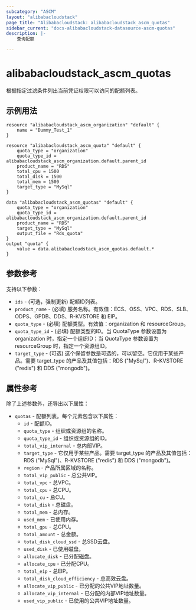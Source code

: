```yaml
---
subcategory: "ASCM"
layout: "alibabacloudstack"
page_title: "Alibabacloudstack: alibabacloudstack_ascm_quotas"
sidebar_current: "docs-alibabacloudstack-datasource-ascm-quotas"
description: |-
    查询配额

---
```


# alibabacloudstack_ascm_quotas

根据指定过滤条件列出当前凭证权限可以访问的配额列表。

## 示例用法

```
resource "alibabacloudstack_ascm_organization" "default" {
    name = "Dummy_Test_1"
}

resource "alibabacloudstack_ascm_quota" "default" {
    quota_type = "organization"
    quota_type_id = alibabacloudstack_ascm_organization.default.parent_id
    product_name = "RDS"
    total_cpu = 1500
    total_disk = 1500
    total_mem = 1500
    target_type = "MySql"
}

data "alibabacloudstack_ascm_quotas" "default" {
    quota_type = "organization"
    quota_type_id = alibabacloudstack_ascm_organization.default.parent_id
    product_name = "RDS"
    target_type = "MySql"
    output_file = "Rds_quota"
}
output "quota" {
    value = data.alibabacloudstack_ascm_quotas.default.*
}
```

## 参数参考

支持以下参数：

  * `ids` - (可选，强制更新) 配额ID列表。
  * `product_name` - (必填)  服务名称。有效值：ECS、OSS、VPC、RDS、SLB、ODPS、GPDB、DDS、R-KVSTORE 和 EIP。
  * `quota_type` - (必填)  配额类型。有效值：organization 和 resourceGroup。
  * `quota_type_id` - (必填)  配额类型的ID。当 QuotaType 参数设置为 organization 时，指定一个组织ID；当 QuotaType 参数设置为 resourceGroup 时，指定一个资源组ID。
  * `target_type` - (可选) 这个保留参数是可选的，可以留空。它仅用于某些产品。需要 target_type 的产品及其值包括：RDS ("MySql")、R-KVSTORE ("redis") 和 DDS ("mongodb")。
  
## 属性参考

除了上述参数外，还导出以下属性：

* `quotas` - 配额列表。每个元素包含以下属性：
  * `id` - 配额ID。
  * `quota_type` - 组织或资源组的名称。
  * `quota_type_id` - 组织或资源组的ID。
  * `total_vip_internal` - 总内部VIP。
  * `target_type` - 它仅用于某些产品。需要 target_type 的产品及其值包括：RDS ("MySql")、R-KVSTORE ("redis") 和 DDS ("mongodb")。
  * `region` - 产品所属区域的名称。
  * `total_vip_public` - 总公共VIP。
  * `total_vpc` - 总VPC。
  * `total_cpu` - 总CPU。
  * `total_cu` - 总CU。
  * `total_disk` - 总磁盘。
  * `total_mem` - 总内存。
  * `used_mem` - 已使用内存。
  * `total_gpu` - 总GPU。
  * `total_amount` - 总金额。
  * `total_disk_cloud_ssd` - 总SSD云盘。
  * `used_disk` - 已使用磁盘。
  * `allocate_disk` - 已分配磁盘。
  * `allocate_cpu` - 已分配CPU。
  * `total_eip` - 总EIP。
  * `total_disk_cloud_efficiency` - 总高效云盘。
  * `allocate_vip_public` - 已分配的公共VIP地址数量。
  * `allocate_vip_internal` - 已分配的内部VIP地址数量。
  * `used_vip_public` - 已使用的公共VIP地址数量。